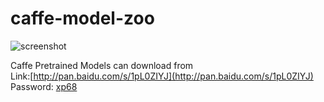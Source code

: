 # caffe-model-zoo
![screenshot](https://user-images.githubusercontent.com/21311442/33640664-cbcbeff2-da6c-11e7-97c8-1ad8d7fdf4c0.png)

Caffe Pretrained Models can download from  
Link:[http://pan.baidu.com/s/1pL0ZIYJ](http://pan.baidu.com/s/1pL0ZIYJ)  
Password: [xp68]()
